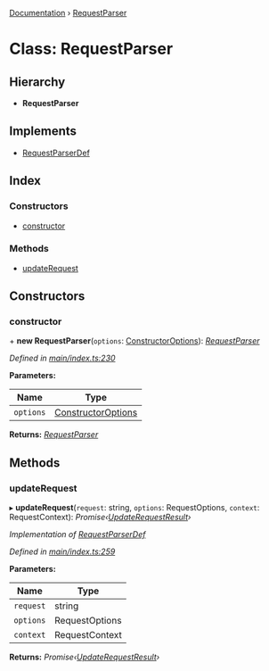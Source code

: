 [Documentation](../README.md) › [RequestParser](requestparser.md)

# Class: RequestParser

## Hierarchy

* **RequestParser**

## Implements

* [RequestParserDef](../interfaces/requestparserdef.md)

## Index

### Constructors

* [constructor](requestparser.md#constructor)

### Methods

* [updateRequest](requestparser.md#updaterequest)

## Constructors

###  constructor

\+ **new RequestParser**(`options`: [ConstructorOptions](../README.md#constructoroptions)): *[RequestParser](requestparser.md)*

*Defined in [main/index.ts:230](https://github.com/badbatch/graphql-box/blob/e26041be/packages/request-parser/src/main/index.ts#L230)*

**Parameters:**

Name | Type |
------ | ------ |
`options` | [ConstructorOptions](../README.md#constructoroptions) |

**Returns:** *[RequestParser](requestparser.md)*

## Methods

###  updateRequest

▸ **updateRequest**(`request`: string, `options`: RequestOptions, `context`: RequestContext): *Promise‹[UpdateRequestResult](../interfaces/updaterequestresult.md)›*

*Implementation of [RequestParserDef](../interfaces/requestparserdef.md)*

*Defined in [main/index.ts:259](https://github.com/badbatch/graphql-box/blob/e26041be/packages/request-parser/src/main/index.ts#L259)*

**Parameters:**

Name | Type |
------ | ------ |
`request` | string |
`options` | RequestOptions |
`context` | RequestContext |

**Returns:** *Promise‹[UpdateRequestResult](../interfaces/updaterequestresult.md)›*

